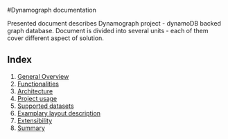 #Dynamograph documentation

Presented document describes Dynamograph project - dynamoDB backed graph database.
Document is divided into several units - each of them cover different aspect of solution.


## Index

1. [General Overview][1]
2. [Functionalities][2]
3. [Architecture][3]
4. [Project usage][4]
5. [Supported datasets][5]
6. [Examplary layout description][6]
7. [Extensibility][7]
8. [Summary][8]

[1]: Overview.md
[2]: Functionalities.md
[3]: Architecture.md
[4]: Usage.md
[5]: Datasets.md
[6]: GoTableLayout.md
[7]: Extensibility.md
[8]: Summary.md

